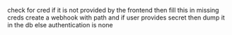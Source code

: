 check for cred if it is not provided by the frontend then fill this in missing creds 
create a webhook with path and if user provides secret then dump it in the db else authentication is none  